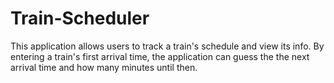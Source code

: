 # Train-Scheduler

This application allows users to track a train's schedule and view its info. By entering a train's first arrival time, the application can guess the the next arrival time and how many minutes until then.
